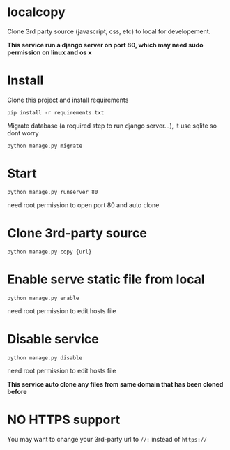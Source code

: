 # localcopy

Clone 3rd party source (javascript, css, etc) to local for developement.

**This service run a django server on port 80, which may need sudo permission on linux and os x**

# Install

Clone this project and install requirements
```
pip install -r requirements.txt
```

Migrate database (a required step to run django server...), it use sqlite so dont worry
```
python manage.py migrate
```

# Start

```
python manage.py runserver 80
```
need root permission to open port 80 and auto clone

# Clone 3rd-party source

```
python manage.py copy {url}
```

# Enable serve static file from local

```
python manage.py enable
```
need root permission to edit hosts file

# Disable service

```
python manage.py disable
```
need root permission to edit hosts file

**This service auto clone any files from same domain that has been cloned before**

# NO HTTPS support

You may want to change your 3rd-party url to `//:` instead of `https://`
